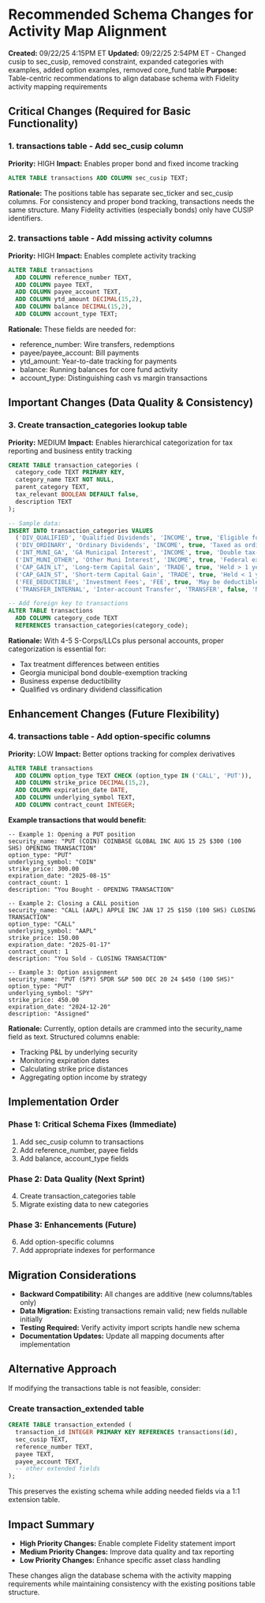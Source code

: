 # Recommended Schema Changes for Activity Map Alignment

**Created:** 09/22/25 4:15PM ET
**Updated:** 09/22/25 2:54PM ET - Changed cusip to sec_cusip, removed constraint, expanded categories with examples, added option examples, removed core_fund table
**Purpose:** Table-centric recommendations to align database schema with Fidelity activity mapping requirements

## Critical Changes (Required for Basic Functionality)

### 1. transactions table - Add sec_cusip column
**Priority:** HIGH
**Impact:** Enables proper bond and fixed income tracking
```sql
ALTER TABLE transactions ADD COLUMN sec_cusip TEXT;
```
**Rationale:** The positions table has separate sec_ticker and sec_cusip columns. For consistency and proper bond tracking, transactions needs the same structure. Many Fidelity activities (especially bonds) only have CUSIP identifiers.

### 2. transactions table - Add missing activity columns
**Priority:** HIGH
**Impact:** Enables complete activity tracking
```sql
ALTER TABLE transactions
  ADD COLUMN reference_number TEXT,
  ADD COLUMN payee TEXT,
  ADD COLUMN payee_account TEXT,
  ADD COLUMN ytd_amount DECIMAL(15,2),
  ADD COLUMN balance DECIMAL(15,2),
  ADD COLUMN account_type TEXT;
```
**Rationale:** These fields are needed for:
- reference_number: Wire transfers, redemptions
- payee/payee_account: Bill payments
- ytd_amount: Year-to-date tracking for payments
- balance: Running balances for core fund activity
- account_type: Distinguishing cash vs margin transactions

## Important Changes (Data Quality & Consistency)

### 3. Create transaction_categories lookup table
**Priority:** MEDIUM
**Impact:** Enables hierarchical categorization for tax reporting and business entity tracking
```sql
CREATE TABLE transaction_categories (
  category_code TEXT PRIMARY KEY,
  category_name TEXT NOT NULL,
  parent_category TEXT,
  tax_relevant BOOLEAN DEFAULT false,
  description TEXT
);

-- Sample data:
INSERT INTO transaction_categories VALUES
  ('DIV_QUALIFIED', 'Qualified Dividends', 'INCOME', true, 'Eligible for lower tax rates'),
  ('DIV_ORDINARY', 'Ordinary Dividends', 'INCOME', true, 'Taxed as ordinary income'),
  ('INT_MUNI_GA', 'GA Municipal Interest', 'INCOME', true, 'Double tax-exempt for GA residents'),
  ('INT_MUNI_OTHER', 'Other Muni Interest', 'INCOME', true, 'Federal exempt only'),
  ('CAP_GAIN_LT', 'Long-term Capital Gain', 'TRADE', true, 'Held > 1 year'),
  ('CAP_GAIN_ST', 'Short-term Capital Gain', 'TRADE', true, 'Held < 1 year'),
  ('FEE_DEDUCTIBLE', 'Investment Fees', 'FEE', true, 'May be deductible for business entities'),
  ('TRANSFER_INTERNAL', 'Inter-account Transfer', 'TRANSFER', false, 'No tax impact');

-- Add foreign key to transactions
ALTER TABLE transactions
  ADD COLUMN category_code TEXT
  REFERENCES transaction_categories(category_code);
```
**Rationale:** With 4-5 S-Corps/LLCs plus personal accounts, proper categorization is essential for:
- Tax treatment differences between entities
- Georgia municipal bond double-exemption tracking
- Business expense deductibility
- Qualified vs ordinary dividend classification

## Enhancement Changes (Future Flexibility)

### 4. transactions table - Add option-specific columns
**Priority:** LOW
**Impact:** Better options tracking for complex derivatives
```sql
ALTER TABLE transactions
  ADD COLUMN option_type TEXT CHECK (option_type IN ('CALL', 'PUT')),
  ADD COLUMN strike_price DECIMAL(15,2),
  ADD COLUMN expiration_date DATE,
  ADD COLUMN underlying_symbol TEXT,
  ADD COLUMN contract_count INTEGER;
```

**Example transactions that would benefit:**
```
-- Example 1: Opening a PUT position
security_name: "PUT (COIN) COINBASE GLOBAL INC AUG 15 25 $300 (100 SHS) OPENING TRANSACTION"
option_type: "PUT"
underlying_symbol: "COIN"
strike_price: 300.00
expiration_date: "2025-08-15"
contract_count: 1
description: "You Bought - OPENING TRANSACTION"

-- Example 2: Closing a CALL position
security_name: "CALL (AAPL) APPLE INC JAN 17 25 $150 (100 SHS) CLOSING TRANSACTION"
option_type: "CALL"
underlying_symbol: "AAPL"
strike_price: 150.00
expiration_date: "2025-01-17"
contract_count: 1
description: "You Sold - CLOSING TRANSACTION"

-- Example 3: Option assignment
security_name: "PUT (SPY) SPDR S&P 500 DEC 20 24 $450 (100 SHS)"
option_type: "PUT"
underlying_symbol: "SPY"
strike_price: 450.00
expiration_date: "2024-12-20"
description: "Assigned"
```

**Rationale:** Currently, option details are crammed into the security_name field as text. Structured columns enable:
- Tracking P&L by underlying security
- Monitoring expiration dates
- Calculating strike price distances
- Aggregating option income by strategy


## Implementation Order

### Phase 1: Critical Schema Fixes (Immediate)
1. Add sec_cusip column to transactions
2. Add reference_number, payee fields
3. Add balance, account_type fields

### Phase 2: Data Quality (Next Sprint)
4. Create transaction_categories table
5. Migrate existing data to new categories

### Phase 3: Enhancements (Future)
6. Add option-specific columns
7. Add appropriate indexes for performance

## Migration Considerations

- **Backward Compatibility:** All changes are additive (new columns/tables only)
- **Data Migration:** Existing transactions remain valid; new fields nullable initially
- **Testing Required:** Verify activity import scripts handle new schema
- **Documentation Updates:** Update all mapping documents after implementation

## Alternative Approach

If modifying the transactions table is not feasible, consider:

### Create transaction_extended table
```sql
CREATE TABLE transaction_extended (
  transaction_id INTEGER PRIMARY KEY REFERENCES transactions(id),
  sec_cusip TEXT,
  reference_number TEXT,
  payee TEXT,
  payee_account TEXT,
  -- other extended fields
);
```
This preserves the existing schema while adding needed fields via a 1:1 extension table.

## Impact Summary

- **High Priority Changes:** Enable complete Fidelity statement import
- **Medium Priority Changes:** Improve data quality and tax reporting
- **Low Priority Changes:** Enhance specific asset class handling

These changes align the database schema with the activity mapping requirements while maintaining consistency with the existing positions table structure.